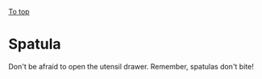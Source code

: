 [To top](#sub-content "top")
# Spatula
Don't be afraid to open the utensil drawer. Remember, spatulas don't bite!
